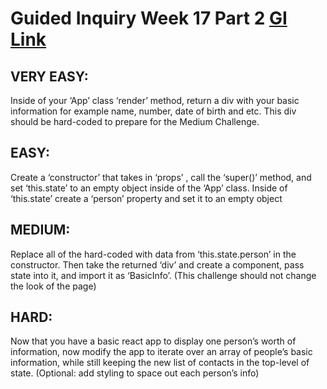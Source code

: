 # Guided Inquiry Week 17 Part 2 [GI Link](https://docs.google.com/document/d/1GuKnMsJO1KwWbxb89tAkdaB26OH1EBBg6-EIItjxw0Y/edit)


## VERY EASY: 
Inside of your ‘App’ class ‘render’ method, return a div with your basic information for example name, number, date of birth and etc. This div should be hard-coded to prepare for the Medium Challenge.


## EASY: 
Create a ‘constructor’ that takes in ‘props’ , call the ‘super()’ method, and set ‘this.state’ to an empty object inside of the ‘App’ class. Inside of ‘this.state’ create a ‘person’ property and set it to an empty object


## MEDIUM: 
Replace all of the hard-coded with data from ‘this.state.person’ in the constructor.  Then take the returned ‘div’ and create a component, pass state into it, and import it as ‘BasicInfo’. (This challenge should not change the look of the page)


## HARD: 
Now that you have a basic react app to display one person’s worth of information, now modify the app to iterate over an array of people’s basic information, while still keeping the new list of contacts in the top-level of state. (Optional: add styling to space out each person’s info)